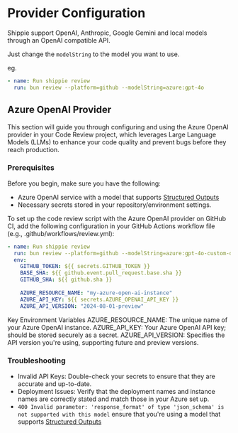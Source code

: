 # Provider Configuration

Shippie support OpenAI, Anthropic, Google Gemini and local models through an OpenAI compatible API.

Just change the `modelString` to the model you want to use.

eg.

```yaml
- name: Run shippie review
  run: bun review --platform=github --modelString=azure:gpt-4o
```

## Azure OpenAI Provider

This section will guide you through configuring and using the Azure OpenAI provider in your Code Review project, which leverages Large Language Models (LLMs) to enhance your code quality and prevent bugs before they reach production.

### Prerequisites

Before you begin, make sure you have the following:

- Azure OpenAI service with a model that supports [Structured Outputs](https://learn.microsoft.com/en-us/azure/ai-services/openai/how-to/structured-outputs)
- Necessary secrets stored in your repository/environment settings.

To set up the code review script with the Azure OpenAI provider on GitHub CI, add the following configuration in your GitHub Actions workflow file (e.g., .github/workflows/review.yml):

```yaml
- name: Run shippie review
  run: bun review --platform=github --modelString=azure:gpt-4o-custom-deployment-name
  env:
    GITHUB_TOKEN: ${{ secrets.GITHUB_TOKEN }}
    BASE_SHA: ${{ github.event.pull_request.base.sha }}
    GITHUB_SHA: ${{ github.sha }}
    
    AZURE_RESOURCE_NAME: "my-azure-open-ai-instance"
    AZURE_API_KEY: ${{ secrets.AZURE_OPENAI_API_KEY }}
    AZURE_API_VERSION: "2024-08-01-preview"
```

Key Environment Variables
AZURE_RESOURCE_NAME: The unique name of your Azure OpenAI instance.
AZURE_API_KEY: Your Azure OpenAI API key; should be stored securely as a secret.
AZURE_API_VERSION: Specifies the API version you're using, supporting future and preview versions.

### Troubleshooting

- Invalid API Keys: Double-check your secrets to ensure that they are accurate and up-to-date.
- Deployment Issues: Verify that the deployment names and instance names are correctly stated and match those in your Azure set up.
- `400 Invalid parameter: 'response_format' of type 'json_schema' is not supported with this model` ensure that you're using a model that supports [Structured Outputs](https://learn.microsoft.com/en-us/azure/ai-services/openai/how-to/structured-outputs) 
